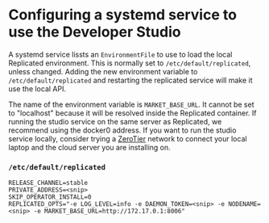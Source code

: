 # Configuring a systemd service to use the Developer Studio

A systemd service lissts an `EnvironmentFile` to use to load the local Replicated environment. This is normally set to `/etc/default/replicated`, unless changed. Adding the new environment variable to `/etc/default/replicated` and restarting the replicated service will make it use the local API.

The name of the environment variable is `MARKET_BASE_URL`. It cannot be set to "localhost" because it will be resolved inside the Replicated container. If running the studio service on the same server as Replicated, we recommend using the docker0 address. If you want to run the studio service locally, consider trying a [ZeroTier](https://www.zerotier.com) network to connect your local laptop and the cloud server you are installing on.

### `/etc/default/replicated`
```
RELEASE_CHANNEL=stable
PRIVATE_ADDRESS=<snip>
SKIP_OPERATOR_INSTALL=0
REPLICATED_OPTS="-e LOG_LEVEL=info -e DAEMON_TOKEN=<snip> -e NODENAME=<snip> -e MARKET_BASE_URL=http://172.17.0.1:8006"
```

